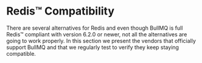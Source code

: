 # Redis™ Compatibility

There are several alternatives for Redis and even though BullMQ is full Redis™ compliant with version 6.2.0 or newer, not all the alternatives are going to work properly. In this section we present the vendors that officially support BullMQ and that we regularly test to verify they keep staying compatible.

